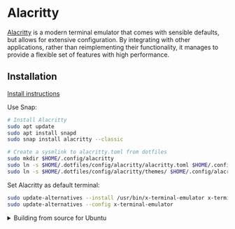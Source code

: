 # Alacritty

[Alacritty](https://github.com/alacritty/alacritty) is a modern terminal emulator that comes with sensible defaults, but allows for extensive configuration. By integrating with other applications, rather than reimplementing their functionality, it manages to provide a flexible set of features with high performance.

## Installation

[Install instructions](https://github.com/alacritty/alacritty/blob/master/INSTALL.md)

Use Snap:

```sh
# Install Alacritty
sudo apt update
sudo apt install snapd
sudo snap install alacritty --classic

# Create a sysmlink to alacritty.toml from dotfiles
sudo mkdir $HOME/.config/alacritty
sudo ln -s $HOME/.dotfiles/config/alacritty/alacritty.toml $HOME/.config/alacritty/alacritty.toml
sudo ln -s $HOME/.dotfiles/config/alacritty/themes/ $HOME/.config/alacritty/
```

Set Alacritty as default terminal:

```sh
sudo update-alternatives --install /usr/bin/x-terminal-emulator x-terminal-emulator $(which alacritty) 50
sudo update-alternatives --config x-terminal-emulator
```

<details><summary>Building from source for Ubuntu</summary>

Make sure you have the rust compiler installed:

```sh
# Install rust compiler
curl --proto '=https' --tlsv1.2 -sSf https://sh.rustup.rs | sh -s -- -y
rustup override set stable
rustup update stable
```

Build Alacritty

```sh
# Git clone the source code
git clone https://github.com/alacritty/alacritty.git
cd alacritty

# Install dependencies for Ubuntu
sudo apt install cmake g++ pkg-config libfreetype6-dev libfontconfig1-dev libxcb-xfixes0-dev libxkbcommon-dev python3

# In alacritty folder, build alacritty
cargo build --release

# --- Post Build ---

# Install alacritty or alacritty-direct terminfo globally
sudo tic -xe alacritty,alacritty-direct extra/alacritty.info

# Desktop Entry
sudo cp target/release/alacritty /usr/local/bin # or anywhere else in $PATH
sudo cp extra/logo/alacritty-term.svg /usr/share/pixmaps/Alacritty.svg
sudo desktop-file-install extra/linux/Alacritty.desktop
sudo update-desktop-database

# Manual Page
sudo apt install gzip scdoc
sudo mkdir -p /usr/local/share/man/man1
sudo mkdir -p /usr/local/share/man/man5
scdoc < extra/man/alacritty.1.scd | gzip -c | sudo tee /usr/local/share/man/man1/alacritty.1.gz > /dev/null
scdoc < extra/man/alacritty-msg.1.scd | gzip -c | sudo tee /usr/local/share/man/man1/alacritty-msg.1.gz > /dev/null
scdoc < extra/man/alacritty.5.scd | gzip -c | sudo tee /usr/local/share/man/man5/alacritty.5.gz > /dev/null
scdoc < extra/man/alacritty-bindings.5.scd | gzip -c | sudo tee /usr/local/share/man/man5/alacritty-bindings.5.gz > /dev/null

# Bash completions
sudo mkdir -p ~/.bash_completion
sudo cp extra/completions/alacritty.bash ~/.bash_completion/alacritty
sudo echo "source ~/.bash_completion/alacritty" >> ~/.bashrc

# Zsh completions
sudo mkdir -p ${ZDOTDIR:-~}/.zsh_functions
sudo echo 'fpath+=${ZDOTDIR:-~}/.zsh_functions' >> ${ZDOTDIR:-~}/.zshrc
sudo cp extra/completions/_alacritty ${ZDOTDIR:-~}/.zsh_functions/_alacritty

# Create a sysmlink to alacritty.toml from dotfiles
sudo mkdir $HOME/.config/alacritty
sudo ln -s ~/.dotfiles/config/alacritty/alacritty.toml $HOME/.config/alacritty/alacritty.toml

# Remove temporary dir
cd ..
rm -rf alacritty
```

</details>
